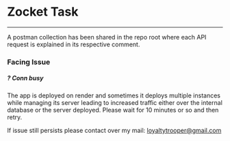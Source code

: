 # Zocket Task
<hr>

A postman collection has been shared in the repo root where each API request is explained in its respective comment.

### Facing Issue
##### ? Conn busy
The app is deployed on render and sometimes it deploys multiple instances while managing its server leading to increased traffic either over the internal database or the server deployed. Please wait for 10 minutes or so and then retry. 

If issue still persists please contact over my mail: [loyaltytrooper@gmail.com](mailto:loyaltytrooper@gmail.com)